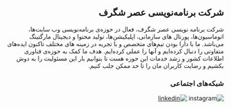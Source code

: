 <div dir="rtl">

 ## شرکت برنامه‌نویسی عصر شگرف

  شرکت برنامه نویسی عصر شگرف، فعال در حوزه‌ی برنامه‌نویسی وب سایت‌ها، اتوماسیون‌ها، پورتال های سازمانی، اپلیکیشن‌ها، تولید محتوا و دیجیتال مارگتینگ می‌باشد. ما با دارا بودن تیم‌های متخصص و با تجربه در زمینه های مختلف تاکنون ایده‌های متفاوتی را دنبال کرده‌ایم و آنها را عملی کرده‌ایم. هدف ما کمک به حوزه‌ی فناوری اطلاعات کشور و رشد خدمات این حوزه هست تا بتوانیم بار این مسئولیت را به دوش بکشیم و رضایت کاربران مان را تا حد ممکن جلب کنیم.

  
  
###  شبکه‌های اجتماعی
<div dir="rtl>
0
[![]()](0)
           
[![instagram](https://img.shields.io/badge/instagram-cd486b?style=for-the-badge&logo=instagram&logoColor=white)](https://www.instagram.com/singularity_age.ir)
[![linkedin](https://img.shields.io/badge/linkedin-0A66C2?style=for-the-badge&logo=linkedin&logoColor=white)](https://www.linkedin.com/company/singularity-age)
  
</div>


</div>

